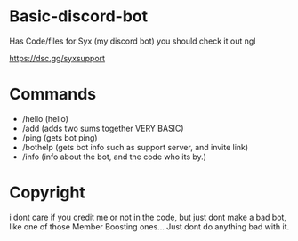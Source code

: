 # Basic-discord-bot

Has Code/files for Syx (my discord bot)
you should check it out ngl

https://dsc.gg/syxsupport


# Commands

- /hello (hello)
- /add (adds two sums together VERY BASIC)
- /ping (gets bot ping)
- /bothelp (gets bot info such as support server, and invite link)
- /info (info about the bot, and the code who its by.)

# Copyright
i dont care if you credit me or not in the code, but just dont make a bad bot, like one of those Member Boosting ones...
Just dont do anything bad with it.
